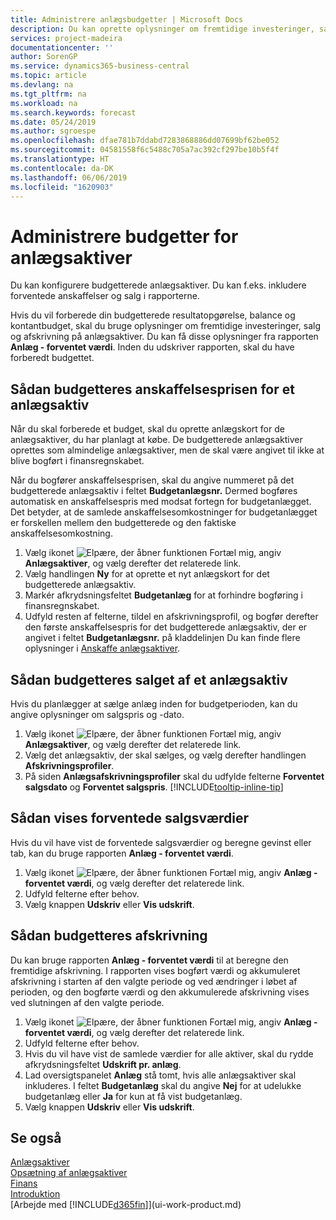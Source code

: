 ```yaml
---
title: Administrere anlægsbudgetter | Microsoft Docs
description: Du kan oprette oplysninger om fremtidige investeringer, salg og afskrivning på anlægsaktiver for at forberede budgetter og prognoser.
services: project-madeira
documentationcenter: ''
author: SorenGP
ms.service: dynamics365-business-central
ms.topic: article
ms.devlang: na
ms.tgt_pltfrm: na
ms.workload: na
ms.search.keywords: forecast
ms.date: 05/24/2019
ms.author: sgroespe
ms.openlocfilehash: dfae781b7ddabd7283868886dd07699bf62be052
ms.sourcegitcommit: 04581558f6c5488c705a7ac392cf297be10b5f4f
ms.translationtype: HT
ms.contentlocale: da-DK
ms.lasthandoff: 06/06/2019
ms.locfileid: "1620903"
---
```

# <a name="manage-budgets-for-fixed-assets"></a>Administrere budgetter for anlægsaktiver
Du kan konfigurere budgetterede anlægsaktiver. Du kan f.eks. inkludere forventede anskaffelser og salg i rapporterne.  

Hvis du vil forberede din budgetterede resultatopgørelse, balance og kontantbudget, skal du bruge oplysninger om fremtidige investeringer, salg og afskrivning på anlægsaktiver. Du kan få disse oplysninger fra rapporten **Anlæg - forventet værdi**. Inden du udskriver rapporten, skal du have forberedt budgettet.  

## <a name="to-budget-the-acquisition-cost-of-a-fixed-asset"></a>Sådan budgetteres anskaffelsesprisen for et anlægsaktiv
Når du skal forberede et budget, skal du oprette anlægskort for de anlægsaktiver, du har planlagt at købe. De budgetterede anlægsaktiver oprettes som almindelige anlægsaktiver, men de skal være angivet til ikke at blive bogført i finansregnskabet.

Når du bogfører anskaffelsesprisen, skal du angive nummeret på det budgetterede anlægsaktiv i feltet **Budgetanlægsnr.** Dermed bogføres automatisk en anskaffelsespris med modsat fortegn for budgetanlægget. Det betyder, at de samlede anskaffelsesomkostninger for budgetanlægget er forskellen mellem den budgetterede og den faktiske anskaffelsesomkostning.

1. Vælg ikonet ![Elpære, der åbner funktionen Fortæl mig](media/ui-search/search_small.png "Fortæl mig, hvad du vil foretage dig"), angiv **Anlægsaktiver**, og vælg derefter det relaterede link.
2. Vælg handlingen **Ny** for at oprette et nyt anlægskort for det budgetterede anlægsaktiv.
3. Markér afkrydsningsfeltet **Budgetanlæg** for at forhindre bogføring i finansregnskabet.
4. Udfyld resten af felterne, tildel en afskrivningsprofil, og bogfør derefter den første anskaffelsespris for det budgetterede anlægsaktiv, der er angivet i feltet **Budgetanlægsnr.** på kladdelinjen Du kan finde flere oplysninger i [Anskaffe anlægsaktiver](fa-how-acquire.md).

## <a name="to-budget-the-disposal-of-a-fixed-asset"></a>Sådan budgetteres salget af et anlægsaktiv
Hvis du planlægger at sælge anlæg inden for budgetperioden, kan du angive oplysninger om salgspris og -dato.

1. Vælg ikonet ![Elpære, der åbner funktionen Fortæl mig](media/ui-search/search_small.png "Fortæl mig, hvad du vil foretage dig"), angiv **Anlægsaktiver**, og vælg derefter det relaterede link.
2. Vælg det anlægsaktiv, der skal sælges, og vælg derefter handlingen **Afskrivningsprofiler**.
3. På siden **Anlægsafskrivningsprofiler** skal du udfylde felterne **Forventet salgsdato** og **Forventet salgspris**. [!INCLUDE[tooltip-inline-tip](includes/tooltip-inline-tip_md.md)]

## <a name="to-view-projected-disposal-values"></a>Sådan vises forventede salgsværdier
Hvis du vil have vist de forventede salgsværdier og beregne gevinst eller tab, kan du bruge rapporten **Anlæg - forventet værdi**.

1. Vælg ikonet ![Elpære, der åbner funktionen Fortæl mig](media/ui-search/search_small.png "Fortæl mig, hvad du vil foretage dig"), angiv **Anlæg - forventet værdi**, og vælg derefter det relaterede link.
2. Udfyld felterne efter behov.
3. Vælg knappen **Udskriv** eller **Vis udskrift**.

## <a name="to-budget-depreciation"></a>Sådan budgetteres afskrivning
Du kan bruge rapporten **Anlæg - forventet værdi** til at beregne den fremtidige afskrivning. I rapporten vises bogført værdi og akkumuleret afskrivning i starten af den valgte periode og ved ændringer i løbet af perioden, og den bogførte værdi og den akkumulerede afskrivning vises ved slutningen af den valgte periode.

1. Vælg ikonet ![Elpære, der åbner funktionen Fortæl mig](media/ui-search/search_small.png "Fortæl mig, hvad du vil foretage dig"), angiv **Anlæg - forventet værdi**, og vælg derefter det relaterede link.
2. Udfyld felterne efter behov.
3. Hvis du vil have vist de samlede værdier for alle aktiver, skal du rydde afkrydsningsfeltet **Udskrift pr. anlæg**.
4. Lad oversigtspanelet **Anlæg** stå tomt, hvis alle anlægsaktiver skal inkluderes. I feltet **Budgetanlæg** skal du angive **Nej** for at udelukke budgetanlæg eller **Ja** for kun at få vist budgetanlæg.
5. Vælg knappen **Udskriv** eller **Vis udskrift**.

## <a name="see-also"></a>Se også
[Anlægsaktiver](fa-manage.md)  
[Opsætning af anlægsaktiver](fa-setup.md)  
[Finans](finance.md)  
[Introduktion](product-get-started.md)  
[Arbejde med [!INCLUDE[d365fin](includes/d365fin_md.md)]](ui-work-product.md)
